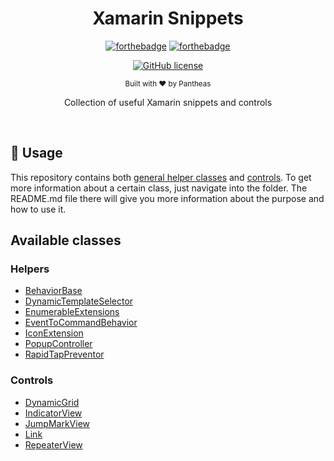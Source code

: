 <h1 align="center">Xamarin Snippets</h1><div align="center">

[![forthebadge](https://forthebadge.com/images/badges/fuck-it-ship-it.svg)](https://forthebadge.com)
[![forthebadge](https://forthebadge.com/images/badges/made-with-c-sharp.svg)](https://forthebadge.com)

[![GitHub license](https://img.shields.io/github/license/Pantheas/XamarinSnippets.svg?longCache=true&style=flat-square)](https://github.com/Pantheas/XamarinSnippets/blob/main/LICENSE)

<sub>Built with ❤︎ by Pantheas</sub>

Collection of useful Xamarin snippets and controls
</div><br>

## 📝 Usage

This repository contains both [general helper classes](https://github.com/Pantheas/XamarinSnippets/tree/main/src) and [controls](https://github.com/Pantheas/XamarinSnippets/tree/main/src/controls).
To get more information about a certain class, just navigate into the folder.
The README.md file there will give you more information about the purpose and how to use it.
 

## Available classes
### Helpers
- [BehaviorBase](https://github.com/Pantheas/XamarinSnippets/tree/main/src/Helpers/BehaviorBase)
- [DynamicTemplateSelector](https://github.com/Pantheas/XamarinSnippets/tree/main/src/Helpers/DynamicTemplateSelector)
- [EnumerableExtensions](https://github.com/Pantheas/XamarinSnippets/tree/main/src/Helpers/EnumerableExtensions)
- [EventToCommandBehavior](https://github.com/Pantheas/XamarinSnippets/tree/main/src/Helpers/EventToCommandBehavior)
- [IconExtension](https://github.com/Pantheas/XamarinSnippets/tree/main/src/Helpers/IconExtension)
- [PopupController](https://github.com/Pantheas/XamarinSnippets/tree/main/src/Helpers/PopupController)
- [RapidTapPreventor](https://github.com/Pantheas/XamarinSnippets/tree/main/src/Helpers/RapidTapPreventor)

### Controls
- [DynamicGrid](https://github.com/Pantheas/XamarinSnippets/tree/main/src/Controls/DynamicGrid)
- [IndicatorView](https://github.com/Pantheas/XamarinSnippets/tree/main/src/Controls/IndicatorView)
- [JumpMarkView](https://github.com/Pantheas/XamarinSnippets/tree/main/src/Controls/JumpMarkView)
- [Link](https://github.com/Pantheas/XamarinSnippets/tree/main/src/Controls/Link)
- [RepeaterView](https://github.com/Pantheas/XamarinSnippets/tree/main/src/Controls/RepeaterView)
